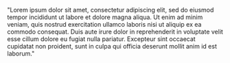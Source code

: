 "Lorem ipsum dolor sit amet, consectetur adipiscing elit, sed do eiusmod tempor incididunt ut labore et dolore magna aliqua. Ut enim ad 
 minim veniam, quis nostrud exercitation ullamco laboris nisi ut aliquip ex ea commodo consequat. Duis aute irure dolor in 
 reprehenderit in voluptate velit esse cillum dolore eu fugiat nulla pariatur. Excepteur sint occaecat cupidatat non proident, sunt in 
 culpa qui officia deserunt mollit anim id est laborum."